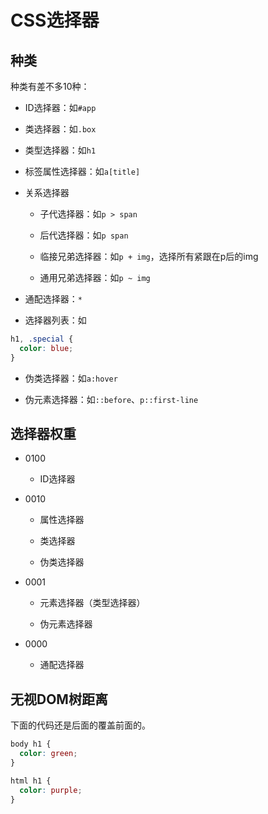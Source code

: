 # CSS选择器

## 种类

种类有差不多10种：

- ID选择器：如`#app`

- 类选择器：如`.box`

- 类型选择器：如`h1`

- 标签属性选择器：如`a[title]`

- 关系选择器
  
  - 子代选择器：如`p > span`
  
  - 后代选择器：如`p span`
  
  - 临接兄弟选择器：如`p + img`，选择所有紧跟在p后的img
  
  - 通用兄弟选择器：如`p ~ img`

- 通配选择器：`*`

- 选择器列表：如

```css
h1, .special {
  color: blue;
} 
```

- 伪类选择器：如`a:hover`

- 伪元素选择器：如`::before`、`p::first-line`



## 选择器权重

- 0100
  
  - ID选择器

- 0010
  
  - 属性选择器
  
  - 类选择器
  
  - 伪类选择器

- 0001
  
  - 元素选择器（类型选择器）
  
  - 伪元素选择器

- 0000
  
  - 通配选择器





## 无视DOM树距离

下面的代码还是后面的覆盖前面的。

```css
body h1 {
  color: green;
}

html h1 {
  color: purple;
}
```
